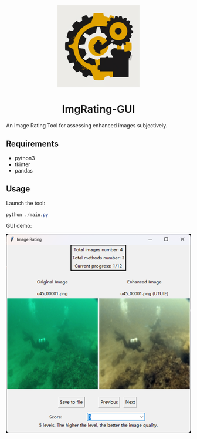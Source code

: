 <p align="center">
  <a href="#">
    <img src="./assets/images/logo.png" alt="Logo" width="224" height="224">
  </a>
  <h1 align="center" style="font-weight: 600">ImgRating-GUI</h1>
</p>

An Image Rating Tool for assessing enhanced images subjectively.

## Requirements

- python3
- tkinter
- pandas

## Usage
Launch the tool:
```powershell
python ./main.py
```

GUI demo:

![gui-demo](./assets/images/interface.png)